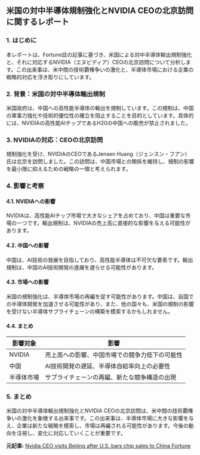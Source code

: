 ## 米国の対中半導体規制強化とNVIDIA CEOの北京訪問に関するレポート

### 1. はじめに

本レポートは、Fortune誌の記事に基づき、米国による対中半導体輸出規制強化と、それに対応するNVIDIA（エヌビディア）CEOの北京訪問について分析します。この出来事は、米中間の技術覇権争いの激化と、半導体市場における企業の戦略的対応を浮き彫りにしています。

### 2. 背景：米国の対中半導体輸出規制

米国政府は、中国への高性能半導体の輸出を規制しています。この規制は、中国の軍事力強化や技術的優位性の確立を阻止することを目的としています。具体的には、NVIDIAの高性能AIチップであるH20の中国への販売が禁止されました。

### 3. NVIDIAの対応：CEOの北京訪問

規制強化を受け、NVIDIAのCEOであるJensen Huang（ジェンスン・フアン）氏は北京を訪問しました。この訪問は、中国市場との関係を維持し、規制の影響を最小限に抑えるための戦略の一環と考えられます。

### 4. 影響と考察

#### 4.1. NVIDIAへの影響

NVIDIAは、高性能AIチップ市場で大きなシェアを占めており、中国は重要な市場の一つです。輸出規制は、NVIDIAの売上高に直接的な影響を与える可能性があります。

#### 4.2. 中国への影響

中国は、AI技術の発展を目指しており、高性能半導体は不可欠な要素です。輸出規制は、中国のAI技術開発の進展を遅らせる可能性があります。

#### 4.3. 市場への影響

米国の規制強化は、半導体市場の再編を促す可能性があります。中国は、自国での半導体開発を加速させる可能性があり、また、他の国々も、米国の規制の影響を受けない半導体サプライチェーンの構築を模索するかもしれません。

#### 4.4. まとめ

| 影響対象 | 影響 |
|---|---|
| NVIDIA | 売上高への影響、中国市場での競争力低下の可能性 |
| 中国 | AI技術開発の遅延、半導体自給率向上の必要性 |
| 半導体市場 | サプライチェーンの再編、新たな競争構造の出現 |

### 5. まとめ

米国の対中半導体輸出規制強化とNVIDIA CEOの北京訪問は、米中間の技術覇権争いの激化を象徴する出来事です。この出来事は、半導体市場に大きな影響を与え、企業は新たな戦略を模索し、市場は再編される可能性があります。今後の動向を注視し、変化に対応していくことが重要です。


**元記事:** [Nvidia CEO visits Beijing after U.S. bars chip sales to China Fortune](https://fortune.com/article/nvidia-ceo-trump-tariffs-ai-chips-china-beijing/)
